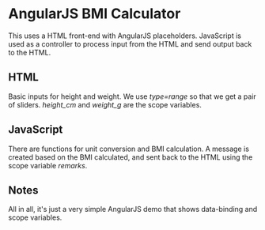 # AngularJS BMI Calculator
This uses a HTML front-end with AngularJS placeholders. JavaScript is used as a controller to process input from the HTML and send output back to the HTML.

## HTML
Basic inputs for height and weight. We use *type=range* so that we get a pair of sliders. *height_cm* and *weight_g* are the scope variables.

## JavaScript
There are functions for unit conversion and BMI calculation. A message is created based on the BMI calculated, and sent back to the HTML using the scope variable *remarks*.

## Notes
All in all, it's just a very simple AngularJS demo that shows data-binding and scope variables.
